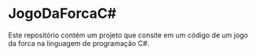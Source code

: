 # JogoDaForcaC#
Este repositório contém um projeto que consite em um código de um jogo da forca na linguagem de programação C#.

